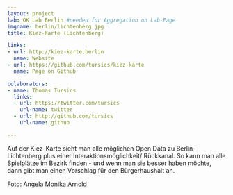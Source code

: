 ```yaml
---
layout: project
lab: OK Lab Berlin #needed for Aggregation on Lab-Page
imgname: berlin/lichtenberg.jpg
title: Kiez-Karte (Lichtenberg)

links: 
- url: http://kiez-karte.berlin
  name: Website
- url: https://github.com/tursics/kiez-karte
  name: Page on Github

colaborators:
- name: Thomas Tursics
  links:
  - url: https://twitter.com/tursics
    url-name: twitter
  - url: http://github.com/tursics
    url-name: github

---
```


Auf der Kiez-Karte sieht man alle möglichen Open Data zu Berlin-Lichtenberg plus einer Interaktionsmöglichkeit/ Rückkanal. So kann man alle Spielplätze im Bezirk finden - und wenn man sie besser haben möchte, dann gibt man einen Vorschlag für den Bürgerhaushalt an.
<p> Foto: Angela Monika Arnold </p>

